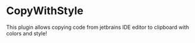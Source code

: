 # CopyWithStyle
This plugin allows copying code from jetbrains IDE editor to clipboard with colors and style!

